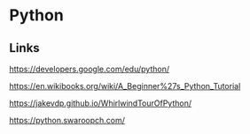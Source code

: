 # Python

## Links

https://developers.google.com/edu/python/

https://en.wikibooks.org/wiki/A_Beginner%27s_Python_Tutorial

https://jakevdp.github.io/WhirlwindTourOfPython/

https://python.swaroopch.com/

